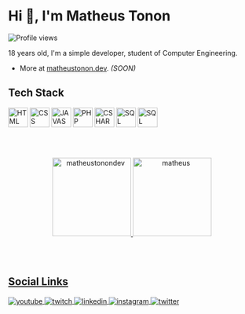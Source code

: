 <h1 align="left">Hi 👋, I'm Matheus Tonon</h1>
<p align="left"> <img src="https://komarev.com/ghpvc/?username=matheustonon1&color=gray" alt="Profile views" /> </p>

18 years old, I'm a simple developer, student of Computer Engineering.
- More at [matheustonon.dev](matheustonon.dev). *(SOON)*

## Tech Stack

<div style="display: inline-block;">
    <img align="center" alt="HTML" width="40" src="https://cdn.jsdelivr.net/gh/devicons/devicon/icons/html5/html5-original.svg">
    <img align="center" alt="CSS" width="40" src="https://cdn.jsdelivr.net/gh/devicons/devicon/icons/css3/css3-original.svg">
    <img align="center" alt="JAVASCRIPT" width="40" src="https://cdn.jsdelivr.net/gh/devicons/devicon/icons/javascript/javascript-original.svg">
    <img align="center" alt="PHP" width="40" src="https://cdn.jsdelivr.net/gh/devicons/devicon/icons/php/php-plain.svg">
    <img align="center" alt="CSHARP" width="40" src="https://cdn.jsdelivr.net/gh/devicons/devicon/icons/csharp/csharp-original.svg">
    <img align="center" alt="SQL" width="40" src="https://cdn.jsdelivr.net/gh/devicons/devicon/icons/mysql/mysql-original.svg">
    <img align="center" alt="SQL" width="40" src="https://cdn.jsdelivr.net/gh/devicons/devicon/icons/mongodb/mongodb-original.svg" />
</div>

<br><br>

<div align="center">
  <a href="https://github.com/matheustonondev">
    <p align"center">
        <img height="160em" src="https://github-readme-stats.vercel.app/api?username=matheustonon1&theme=github_dark&show_icons=true&locale=en" alt="matheustonondev"/>
        <img height="160em" src="https://github-readme-stats.vercel.app/api/top-langs/?username=matheustonon1&layout=compact&langs_count=7&theme=github_dark" alt="matheus"/>
    </p>
</div>

<br><br>

## Social Links


<p align="left">
    <a href="https://www.youtube.com/@mathxustonon/" target="_blank">
        <img align="center" src="https://img.shields.io/badge/-Matheus Tonon-05122A?style=flat&logo=youtube" alt="youtube"/>
    </a>
    <a href="https://twitch.tv/mathxustonon" target="_blank">
        <img align="center" src="https://img.shields.io/badge/-mathxustonon-05122A?style=flat&logo=twitch" alt="twitch"/>  
    </a>
    <a href="https://www.linkedin.com/in/mathxustonon/" target="_blank">
        <img align="center" src="https://img.shields.io/badge/-mathxustonon-05122A?style=flat&logo=linkedin" alt="linkedin"/>
    </a>
    <a href="https://instagram.com/mathxustonon" target="_blank">
        <img align="center" src="https://img.shields.io/badge/-mathxustonon-05122A?style=flat&logo=instagram" alt="instagram"/>
    </a>
    <a href="https://twitter.com/mathxustonon" target="_blank">
        <img align="center" src="https://img.shields.io/badge/-mathxustonon-05122A?style=flat&logo=twitter" alt="twitter"/>
    </a>
</p>
